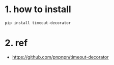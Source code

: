 # 1. how to install

```
pip install timeout-decorator
```


# 2. ref

* https://github.com/pnpnpn/timeout-decorator



